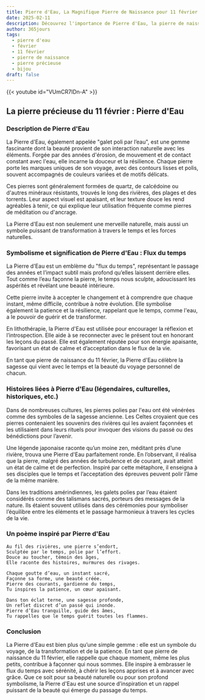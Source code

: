 ```yaml
---
title: Pierre d'Eau, La Magnifique Pierre de Naissance pour 11 février
date: 2025-02-11
description: Découvrez l'importance de Pierre d'Eau, la pierre de naissance du 11 février qui symbolise Flux du temps. Laissez sa beauté et sa signification illuminer votre journée.
author: 365jours
tags:
  - pierre d'eau
  - février
  - 11 février
  - pierre de naissance
  - pierre précieuse
  - bijou
draft: false
---
```


{{< youtube id="VUmCR7IDn-A" >}}

## La pierre précieuse du 11 février : Pierre d'Eau

### Description de Pierre d'Eau

La Pierre d'Eau, également appelée "galet poli par l’eau", est une gemme fascinante dont la beauté provient de son interaction naturelle avec les éléments. Forgée par des années d'érosion, de mouvement et de contact constant avec l'eau, elle incarne la douceur et la résilience. Chaque pierre porte les marques uniques de son voyage, avec des contours lisses et polis, souvent accompagnés de couleurs variées et de motifs délicats.

Ces pierres sont généralement formées de quartz, de calcédoine ou d'autres minéraux résistants, trouvés le long des rivières, des plages et des torrents. Leur aspect visuel est apaisant, et leur texture douce les rend agréables à tenir, ce qui explique leur utilisation fréquente comme pierres de méditation ou d'ancrage.

La Pierre d'Eau est non seulement une merveille naturelle, mais aussi un symbole puissant de transformation à travers le temps et les forces naturelles.

### Symbolisme et signification de Pierre d'Eau : Flux du temps

La Pierre d'Eau est un emblème du "flux du temps", représentant le passage des années et l’impact subtil mais profond qu’elles laissent derrière elles. Tout comme l’eau façonne la pierre, le temps nous sculpte, adoucissant les aspérités et révélant une beauté intérieure.

Cette pierre invite à accepter le changement et à comprendre que chaque instant, même difficile, contribue à notre évolution. Elle symbolise également la patience et la résilience, rappelant que le temps, comme l'eau, a le pouvoir de guérir et de transformer.

En lithothérapie, la Pierre d'Eau est utilisée pour encourager la réflexion et l’introspection. Elle aide à se reconnecter avec le présent tout en honorant les leçons du passé. Elle est également réputée pour son énergie apaisante, favorisant un état de calme et d’acceptation dans le flux de la vie.

En tant que pierre de naissance du 11 février, la Pierre d'Eau célèbre la sagesse qui vient avec le temps et la beauté du voyage personnel de chacun.

### Histoires liées à Pierre d'Eau (légendaires, culturelles, historiques, etc.)

Dans de nombreuses cultures, les pierres polies par l'eau ont été vénérées comme des symboles de la sagesse ancienne. Les Celtes croyaient que ces pierres contenaient les souvenirs des rivières qui les avaient façonnées et les utilisaient dans leurs rituels pour invoquer des visions du passé ou des bénédictions pour l’avenir.

Une légende japonaise raconte qu’un moine zen, méditant près d’une rivière, trouva une Pierre d'Eau parfaitement ronde. En l’observant, il réalisa que la pierre, malgré des années de turbulence et de courant, avait atteint un état de calme et de perfection. Inspiré par cette métaphore, il enseigna à ses disciples que le temps et l’acceptation des épreuves peuvent polir l’âme de la même manière.

Dans les traditions amérindiennes, les galets polies par l’eau étaient considérés comme des talismans sacrés, porteurs des messages de la nature. Ils étaient souvent utilisés dans des cérémonies pour symboliser l’équilibre entre les éléments et le passage harmonieux à travers les cycles de la vie.

### Un poème inspiré par Pierre d'Eau

```
Au fil des rivières, une pierre s’endort,  
Sculptée par le temps, polie par l’effort.  
Douce au toucher, témoin des âges,  
Elle raconte des histoires, murmures des rivages.

Chaque goutte d’eau, un instant sacré,  
Façonne sa forme, une beauté créée.  
Pierre des courants, gardienne du temps,  
Tu inspires la patience, un cœur apaisant.

Dans ton éclat terne, une sagesse profonde,  
Un reflet discret d’un passé qui inonde.  
Pierre d’Eau tranquille, guide des âmes,  
Tu rappelles que le temps guérit toutes les flammes.  
```

### Conclusion

La Pierre d'Eau est bien plus qu’une simple gemme : elle est un symbole du voyage, de la transformation et de la patience. En tant que pierre de naissance du 11 février, elle rappelle que chaque moment, même les plus petits, contribue à façonner qui nous sommes. Elle inspire à embrasser le flux du temps avec sérénité, à chérir les leçons apprises et à avancer avec grâce. Que ce soit pour sa beauté naturelle ou pour son profond symbolisme, la Pierre d'Eau est une source d’inspiration et un rappel puissant de la beauté qui émerge du passage du temps.